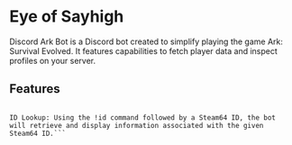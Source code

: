 # Eye of Sayhigh

Discord Ark Bot is a Discord bot created to simplify playing the game Ark: Survival Evolved. It features capabilities to fetch player data and inspect profiles on your server.

## Features

```Server Discovery: Using the !s command followed by a server name, the bot will search for and display up to 10 server names that closely match the input. Users can then select a server by typing the corresponding number (1-10). Once a server is selected, the bot will display detailed server information, including name, uptime, and Steam IDs of online players.

ID Lookup: Using the !id command followed by a Steam64 ID, the bot will retrieve and display information associated with the given Steam64 ID.```

 
